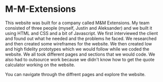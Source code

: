 # M-M-Extensions
This website was built for a company called M&M Extensions. My team consisted of three people (myself, Justin and Aleksander) and we built it using HTML and CSS and a bit of Javascript. We first interviewed the client and found out what he needed and the problems he faced. We researched and then created some wireframes for the website. We then created low and high fidelity prototypes which we would follow while we coded the website. We all took different pages and sections that we would code. We also had to outsource work because we didn't know how to get the quote calculator working on the website.

You can navigate through the diffrent pages and explore the website.
